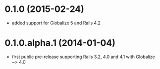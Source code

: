 # 0.1.0 (2015-02-24)

* added support for Globalize 5 and Rails 4.2

# 0.1.0.alpha.1 (2014-01-04)

* first public pre-release supporting Rails 3.2, 4.0 and 4.1 with
Globalize ~> 4.0

